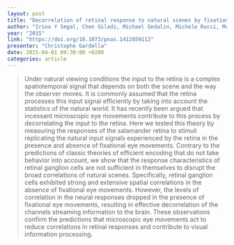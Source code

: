 ```yaml
---
layout: post
title: "Decorrelation of retinal response to natural scenes by fixational eye movements"
author: "Irina Y Segal, Chen Giladi, Michael Gedalin, Michele Rucci, Mor Ben-Tov, Yam Kushinsky, Alik Mokeichev & Ronen Segev"
year: "2015"
link: "https://doi.org/10.1073/pnas.1412059112"
presenter: "Christophe Gardella"
date: 2015-04-01 09:30:00 +0200
categories: article
---
```


> Under natural viewing conditions the input to the retina is a complex
> spatiotemporal signal that depends on both the scene and the way the observer
> moves. It is commonly assumed that the retina processes this input signal
> efficiently by taking into account the statistics of the natural world. It has
> recently been argued that incessant microscopic eye movements contribute to
> this process by decorrelating the input to the retina. Here we tested this
> theory by measuring the responses of the salamander retina to stimuli
> replicating the natural input signals experienced by the retina in the
> presence and absence of fixational eye movements. Contrary to the predictions
> of classic theories of efficient encoding that do not take behavior into
> account, we show that the response characteristics of retinal ganglion cells
> are not sufficient in themselves to disrupt the broad correlations of natural
> scenes. Specifically, retinal ganglion cells exhibited strong and extensive
> spatial correlations in the absence of fixational eye movements. However, the
> levels of correlation in the neural responses dropped in the presence of
> fixational eye movements, resulting in effective decorrelation of the channels
> streaming information to the brain. These observations confirm the predictions
> that microscopic eye movements act to reduce correlations in retinal responses
> and contribute to visual information processing.
